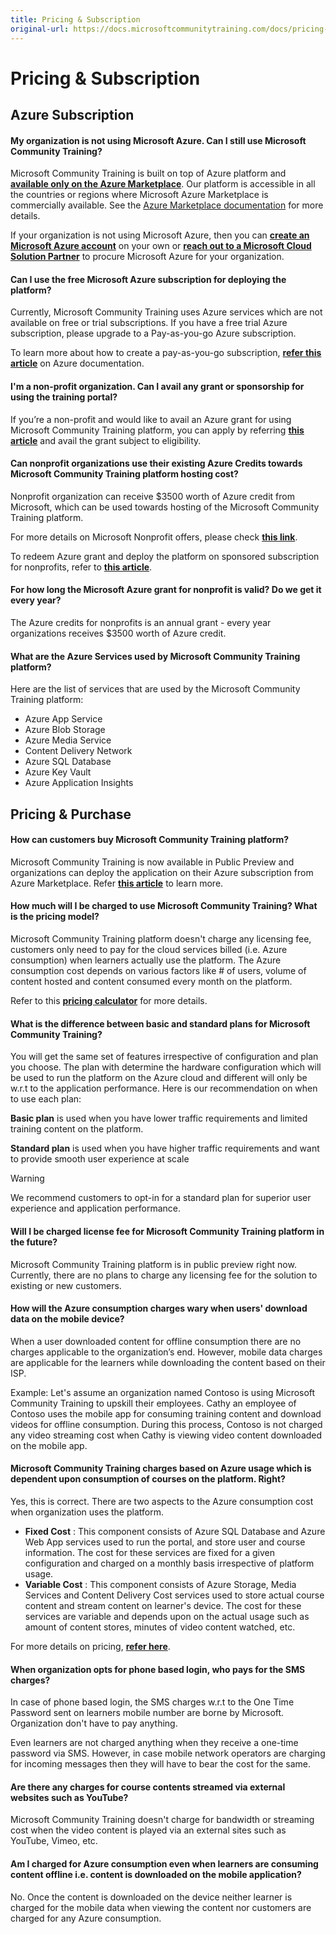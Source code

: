 ```yaml
---
title: Pricing & Subscription
original-url: https://docs.microsoftcommunitytraining.com/docs/pricing-subscription
---
```


# Pricing & Subscription

## Azure Subscription

#### My organization is not using Microsoft Azure. Can I still use Microsoft Community Training?
Microsoft Community Training is built on top of Azure platform and [**available only on the Azure Marketplace**](http://azuremarketplace.microsoft.com/en-us/marketplace/apps/project-sangam.microsoft-community-training?tab=Overview). Our platform is accessible in all the countries or regions where Microsoft Azure Marketplace is commercially available. See the [Azure Marketplace documentation](https://docs.microsoft.com/en-us/azure/marketplace/marketplace-geo-availability-currencies) for more details. 

If your organization is not using Microsoft Azure, then you can [**create an Microsoft Azure account**](https://azure.microsoft.com/en-us/) on your own  or [**reach out to a Microsoft Cloud Solution Partner**](https://partner.microsoft.com/en-US/membership/cloud-solution-provider/find-a-provider) to procure Microsoft Azure for your organization. 

#### Can I use the free Microsoft Azure subscription for deploying the platform?
Currently, Microsoft Community Training uses Azure services which are not available on free or trial subscriptions. If you have a free trial Azure subscription, please upgrade to a Pay-as-you-go Azure subscription.

To learn more about how to create a pay-as-you-go subscription, [**refer this article**](https://azure.microsoft.com/en-in/pricing/purchase-options/pay-as-you-go/) on Azure documentation.

#### I'm a non-profit organization. Can I avail any grant or sponsorship for using the training portal?
If you’re a non-profit and would like to avail an Azure grant for using Microsoft Community Training platform, you can apply by referring **[this article](../infrastructure-management/install-your-platform-instance/10_setup-platform-instance-on-azure-subscription-for-nonprofits)** and avail the grant subject to eligibility.

#### Can nonprofit organizations use their existing  Azure Credits towards Microsoft Community Training platform hosting cost?
Nonprofit organization can receive $3500 worth of Azure credit from Microsoft, which can be used towards hosting of the Microsoft Community Training platform. 

For more details on Microsoft Nonprofit offers, please check  [**this link**](https://nonprofit.microsoft.com/register).

To redeem Azure grant and deploy the platform on sponsored subscription for nonprofits, refer to [**this article**](../infrastructure-management/install-your-platform-instance/10_setup-platform-instance-on-azure-subscription-for-nonprofits).  

#### For how long the Microsoft Azure grant for nonprofit is valid? Do we get it every year?
The Azure credits for nonprofits is an annual grant - every year organizations  receives $3500 worth of Azure credit.  


#### What are the Azure Services used by Microsoft Community Training platform?
Here are the list of services that are used by the Microsoft Community Training platform:
 
* Azure App Service 	
* Azure Blob Storage 	
* Azure Media Service 	
* Content Delivery Network 	
* Azure SQL Database 	
* Azure Key Vault 	
* Azure Application Insights


## Pricing & Purchase

#### How can customers buy Microsoft Community Training platform?
Microsoft Community Training is now available in Public Preview and organizations can deploy the application on their Azure subscription from  Azure Marketplace. Refer **[this article](../infrastructure-management/install-your-platform-instance/2_installation-overview)**  to learn more.


#### How much will I be charged to use Microsoft Community Training? What is the pricing model?
Microsoft Community Training platform doesn't charge any licensing fee, customers only need to pay for the cloud services billed (i.e. Azure consumption) when learners actually use the platform. The Azure consumption cost depends on various factors like # of users, volume of content hosted and content consumed every month on the platform. 

Refer to this [**pricing calculator**](https://communitytraining.microsoft.com/pricing/) for more details.

#### What is the difference between basic and standard plans for Microsoft Community Training? 
You will get the same set of features irrespective of configuration and plan you choose. The plan with determine the hardware configuration which will be used  to run the platform on the Azure cloud and different will only be w.r.t to the application performance. Here is our recommendation on when to use each plan:

**Basic plan** is used when you have lower traffic requirements and limited training content on the platform.

**Standard plan** is used when you have higher traffic requirements and want to provide smooth user experience at scale

> [!WARNING]  
> We recommend customers to opt-in for a standard plan for superior user experience and application performance.

#### Will I be charged license fee for Microsoft Community Training platform in the future? 
Microsoft Community Training platform is in public preview right now. Currently, there are no plans to charge any licensing fee for the solution to existing or new customers. 

#### How will the Azure consumption charges wary when users' download data on the mobile device?
When a user downloaded content for offline consumption there are no charges applicable to the organization’s end. However, mobile data charges are applicable for the learners while downloading the content based on their ISP.

Example: Let's assume an organization named Contoso is using  Microsoft Community Training to upskill their employees. Cathy an employee of Contoso uses the mobile app for consuming training content and download videos for offline consumption. During this process, Contoso is not charged any video streaming cost when Cathy is viewing  video content downloaded on the mobile app.

#### Microsoft Community Training charges based on Azure usage which is dependent upon consumption of courses on the platform. Right?
Yes, this is correct. There are two aspects to the Azure consumption cost when organization uses the platform.  

* **Fixed Cost** : This component consists of Azure SQL Database  and Azure Web App services used to run the portal, and store user and course information. The cost for these services are fixed for a given configuration and charged on a monthly basis irrespective of platform usage.
* **Variable Cost** : This component consists of Azure Storage, Media Services and Content Delivery Cost services used to store actual course content and stream content on learner's device. The cost for these services are variable and depends upon on the actual usage such as amount of content stores, minutes of video content watched, etc. 

For more details on pricing, [**refer here**](https://communitytraining.microsoft.com/pricing/).

#### When organization opts for phone based login, who pays for the SMS charges?
In case of phone based login, the SMS charges w.r.t to the One Time Password sent on learners mobile number are borne by Microsoft.  Organization don't have to pay anything.

Even learners are not charged anything when they receive a one-time password via SMS. However, in case mobile network operators are charging for incoming messages then they will have to bear the cost for the same. 

#### Are there any charges for course contents streamed via external websites such as YouTube?
Microsoft Community Training doesn't charge for bandwidth or streaming cost when the video content is played via an external sites such as YouTube, Vimeo, etc.  


#### Am I charged for Azure consumption even when learners are consuming content offline i.e. content is downloaded on the mobile application?
No. Once the content is downloaded on the device neither learner is charged for the mobile data when viewing the content nor customers are charged for any Azure consumption. 
